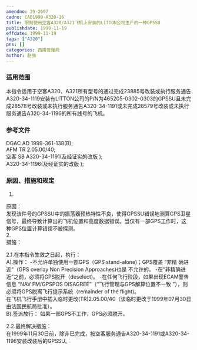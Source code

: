 ```yaml
---
amendno: 39-2697  
cadno: CAD1999-A320-16  
title: 限制使用空客A320/A321飞机上安装的LITTON公司生产的一种GPSSU  
publishdate: 1999-11-19  
effdate: 1999-11-19  
tags: ["A320"]  
pns: []  
categories: 西南管理局  
author: 赵强  
---
```

  
### 适用范围  
本指令适用于空客A320、A321所有型号的通过完成23885号改装或执行服务通告A320-34-1119安装有LITTON公司的P/N为465205-0302-0303的GPSSU且未完成28578号改装或未执行服务通告A320-34-1191或未完成28579号改装或未执行服务通告A320-34-1196的所有线号的飞机。  
  
<!--more-->  
### 参考文件  
DGAC AD 1999-361-138(B);  
AFM TR 2.05.00/40;  
空客 SB A320-34-1191(及经证实的改版 );  
A320-34-1196(及经证实的改版 );  
  
### 原因、措施和规定  
1.  
原因：  
发现该件号的GPSSU中的振荡器预热特性不良，使得GPSSU错误地测算GPS卫星信号，最终导致计算出的飞机位置和高度数据错误。当仅有一部GPS工作时，这种GPS位置计算错误不被探测。  
2.  
措施：  
  
  
2.1.在本指令生效之日起，执行：  
A).操作： -不允许单独使用一部GPS（GPS stand-alone)；GPS覆盖 “非精 确进近”（GPS overlay Non Precision Approaches)也是 不允许的。 -在“非精确进近”之前，必须将GPS脱开（deselect)。 -在任何飞行阶段，如果出现ECAM警告信息 “NAV FM/GPSPOS DISAGREE”（“飞行管理与GPS解算位置不一致 ”），则必须将GPS脱离飞行提示系统（remainder of the flight)。  
在飞机飞行手册中插入临时更改(TR)2.05.00/40（该临时更改于1999年07月30日由法国民航局批准）。  
B).签派放行： 如果一部GPS不工作，GPS必须脱开。  
  
2.2.最终解决措施：  
在1999年11月30日前，除非已完成，按空客服务通告A320-34-1191或A320-34-1196安装改装后的GPSSU。  
